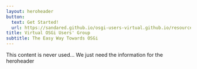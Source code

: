 ```yaml
---
layout: heroheader
button:
  text: Get Started!
  url: https://sandared.github.io/osgi-users-virtual.github.io/resources.html
title: Virtual OSGi Users' Group
subtitle: The Easy Way Towards OSGi
---
```


This content is never used... We just need the information for the heroheader

